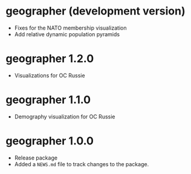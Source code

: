# geographer (development version)

* Fixes for the NATO membership visualization
* Add relative dynamic population pyramids

# geographer 1.2.0

* Visualizations for OC Russie

# geographer 1.1.0

* Demography visualization for OC Russie

# geographer 1.0.0

* Release package
* Added a `NEWS.md` file to track changes to the package.
